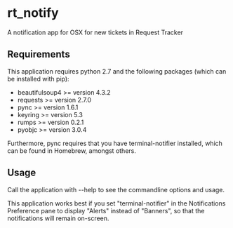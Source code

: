 # rt_notify
A notification app for OSX for new tickets in Request Tracker

## Requirements
This application requires python 2.7 and the following packages (which can be installed with pip):
        
- beautifulsoup4 >= version 4.3.2
- requests >= version 2.7.0
- pync >= version 1.6.1
- keyring >= version 5.3
- rumps >= version 0.2.1
- pyobjc >= version 3.0.4

Furthermore, pync requires that you have terminal-notifier installed, which can be found in Homebrew, amongst others.

## Usage

Call the application with --help to see the commandline options and usage.

This application works best if you set "terminal-notifier" in the Notifications Preference pane to display 
"Alerts" instead of "Banners", so that the notifications will remain on-screen.